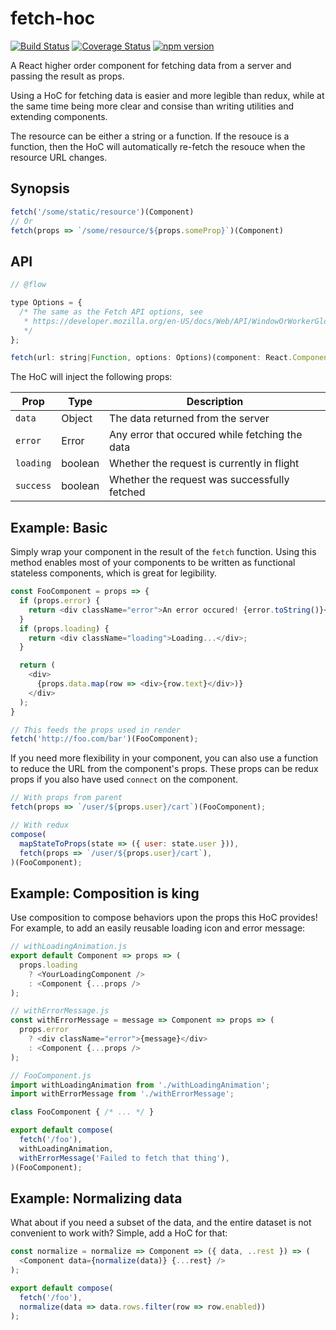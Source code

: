 # fetch-hoc

[![Build Status](https://travis-ci.org/esphen/fetch-hoc.svg?branch=master)](https://travis-ci.org/esphen/fetch-hoc)
[![Coverage Status](https://coveralls.io/repos/github/esphen/fetch-hoc/badge.svg?branch=master)](https://coveralls.io/github/esphen/fetch-hoc?branch=master)
[![npm version](https://badge.fury.io/js/fetch-hoc.svg)](https://badge.fury.io/js/fetch-hoc)

A React higher order component for fetching data from a server and passing the
result as props.

Using a HoC for fetching data is easier and more legible than redux, while
at the same time being more clear and consise than writing utilities and
extending components.

The resource can be either a string or a function. If the resouce is a function,
then the HoC will automatically re-fetch the resouce when the resource URL
changes.

## Synopsis

```js
fetch('/some/static/resource')(Component)
// Or
fetch(props => `/some/resource/${props.someProp}`)(Component)
```

## API
```js
// @flow

type Options = {
  /* The same as the Fetch API options, see
   * https://developer.mozilla.org/en-US/docs/Web/API/WindowOrWorkerGlobalScope/fetch
   */
};

fetch(url: string|Function, options: Options)(component: React.Component)
```

The HoC will inject the following props:

|  Prop     | Type    | Description                                    |
|-----------|---------|------------------------------------------------|
| `data`    | Object  | The data returned from the server              |
| `error`   | Error   | Any error that occured while fetching the data |
| `loading` | boolean | Whether the request is currently in flight     |
| `success` | boolean | Whether the request was successfully fetched   |

## Example: Basic

Simply wrap your component in the result of the `fetch` function. Using this
method enables most of your components to be written as functional stateless
components, which is great for legibility.

```js
const FooComponent = props => {
  if (props.error) {
    return <div className="error">An error occured! {error.toString()}</div>;
  }
  if (props.loading) {
    return <div className="loading">Loading...</div>;
  }

  return (
    <div>
      {props.data.map(row => <div>{row.text}</div>)}
    </div>
  );
}

// This feeds the props used in render
fetch('http://foo.com/bar')(FooComponent);
```

If you need more flexibility in your component, you can also use a function to
reduce the URL from the component's props. These props can be redux props if you
also have used `connect` on the component.

```js
// With props from parent
fetch(props => `/user/${props.user}/cart`)(FooComponent);

// With redux
compose(
  mapStateToProps(state => ({ user: state.user })),
  fetch(props => `/user/${props.user}/cart`),
)(FooComponent);
```

## Example: Composition is king

Use composition to compose behaviors upon the props this HoC provides! For
example, to add an easily reusable loading icon and error message:

```js
// withLoadingAnimation.js
export default Component => props => (
  props.loading
    ? <YourLoadingComponent />
    : <Component {...props />
);
```

```js
// withErrorMessage.js
const withErrorMessage = message => Component => props => (
  props.error
    ? <div className="error">{message}</div>
    : <Component {...props />
);
```

```js
// FooComponent.js
import withLoadingAnimation from './withLoadingAnimation';
import withErrorMessage from './withErrorMessage';

class FooComponent { /* ... */ }

export default compose(
  fetch('/foo'),
  withLoadingAnimation,
  withErrorMessage('Failed to fetch that thing'),
)(FooComponent);
```

## Example: Normalizing data

What about if you need a subset of the data, and the entire dataset is not
convenient to work with? Simple, add a HoC for that:

```js
const normalize = normalize => Component => ({ data, ..rest }) => (
  <Component data={normalize(data)} {...rest} />
);

export default compose(
  fetch('/foo'),
  normalize(data => data.rows.filter(row => row.enabled))
);
```
